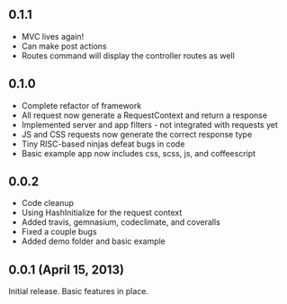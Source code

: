 ## 0.1.1
  - MVC lives again!
  - Can make post actions
  - Routes command will display the controller routes as well

## 0.1.0
  - Complete refactor of framework
  - All request now generate a RequestContext and return a response
  - Implemented server and app filters - not integrated with requests yet
  - JS and CSS requests now generate the correct response type
  - Tiny RISC-based ninjas defeat bugs in code
  - Basic example app now includes css, scss, js, and coffeescript

## 0.0.2

  - Code cleanup
  - Using HashInitialize for the request context
  - Added travis, gemnasium, codeclimate, and coveralls
  - Fixed a couple bugs
  - Added demo folder and basic example

## 0.0.1  (April 15, 2013)

Initial release. Basic features in place.